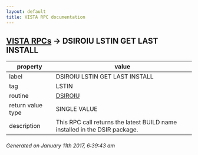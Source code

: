 ```yaml
---
layout: default
title: VISTA RPC documentation
---
```




## [VISTA RPCs](TableOfContent.md) &#8594; DSIROIU LSTIN GET LAST INSTALL 

 property | value 
--- | --- 
 label | DSIROIU LSTIN GET LAST INSTALL
 tag | LSTIN
 routine | [DSIROIU](http://code.osehra.org/dox/Routine_DSIROIU_source.html)
 return value type | SINGLE VALUE
 description | This RPC call returns the latest BUILD name installed in the DSIR package. 




 ###### Generated on January 11th 2017, 6:39:43 am